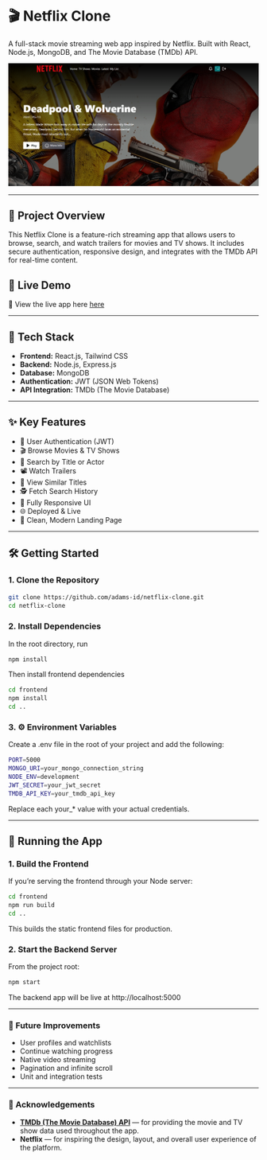 # 🎬 Netflix Clone

A full-stack movie streaming web app inspired by Netflix. Built with React, Node.js, MongoDB, and The Movie Database (TMDb) API.

![Demo Screenshot](/frontend/public/screenshot-for-readme.png)

---

## 🚀 Project Overview

This Netflix Clone is a feature-rich streaming app that allows users to browse, search, and watch trailers for movies and TV shows. It includes secure authentication, responsive design, and integrates with the TMDb API for real-time content.

## 📌 Live Demo

🔗 View the live app here [here](https://netflix-clone-cde6.onrender.com)

---

## 🔧 Tech Stack

- **Frontend:** React.js, Tailwind CSS
- **Backend:** Node.js, Express.js
- **Database:** MongoDB
- **Authentication:** JWT (JSON Web Tokens)
- **API Integration:** TMDb (The Movie Database)

---

## ✨ Key Features

- 🔐 User Authentication (JWT)
- 🎬 Browse Movies & TV Shows
- 🔎 Search by Title or Actor
- 📽️ Watch Trailers
- 🔁 View Similar Titles
- 🕵️ Fetch Search History
- 📱 Fully Responsive UI
- 🌐 Deployed & Live
- 💎 Clean, Modern Landing Page

---

## 🛠️ Getting Started

### 1. Clone the Repository

```bash
git clone https://github.com/adams-id/netflix-clone.git
cd netflix-clone
```

### 2. Install Dependencies

In the root directory, run

```bash
npm install
```

Then install frontend dependencies

```bash
cd frontend
npm install
cd ..
```

### 3. ⚙️ Environment Variables

Create a .env file in the root of your project and add the following:

```bash
PORT=5000
MONGO_URI=your_mongo_connection_string
NODE_ENV=development
JWT_SECRET=your_jwt_secret
TMDB_API_KEY=your_tmdb_api_key
```

Replace each your\_\* value with your actual credentials.

---

## 🚀 Running the App

### 1. Build the Frontend

If you’re serving the frontend through your Node server:

```bash
cd frontend
npm run build
cd ..
```

This builds the static frontend files for production.

### 2. Start the Backend Server

From the project root:

```bash
npm start
```

The backend app will be live at http://localhost:5000

---

### 🧠 Future Improvements

- User profiles and watchlists
- Continue watching progress
- Native video streaming
- Pagination and infinite scroll
- Unit and integration tests

---

### 🙌 Acknowledgements

- **[TMDb (The Movie Database) API](https://www.themoviedb.org/)** — for providing the movie and TV show data used throughout the app.
- **Netflix** — for inspiring the design, layout, and overall user experience of the platform.
